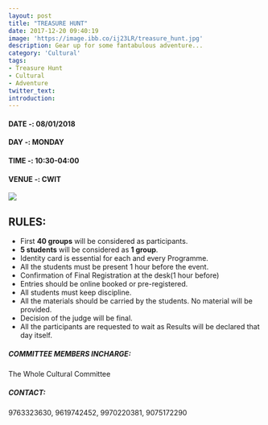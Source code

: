 ```yaml
---
layout: post
title: "TREASURE HUNT"
date: 2017-12-20 09:40:19
image: 'https://image.ibb.co/ij23LR/treasure_hunt.jpg'
description: Gear up for some fantabulous adventure...
category: 'Cultural'
tags:
- Treasure Hunt
- Cultural
- Adventure
twitter_text:
introduction:
---
```


#### DATE -: 08/01/2018
#### DAY -: MONDAY                                              
#### TIME -:  10:30-04:00
#### VENUE -:  CWIT

[<img src="https://image.ibb.co/gdyPVG/register_now_red.png">](https://goo.gl/forms/XS0wwFUnPWoH1W8m1)


## RULES:
* First **40 groups** will be considered as participants.
* **5 students** will be considered as **1 group**.
* Identity card is essential for each and every Programme.
* All the students must be present 1 hour before the event.
* Confirmation of Final Registration at the desk(1 hour before)
* Entries should be online booked or pre-registered.
* All students must keep discipline.
* All the materials should be carried by the students. No material will be provided.
* Decision of the judge will be final.
* All the participants are requested to wait as Results will be declared that day itself.

##### COMMITTEE MEMBERS INCHARGE:
 The Whole Cultural Committee

##### CONTACT: 
9763323630, 9619742452, 9970220381, 9075172290
